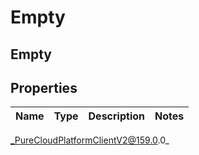 # Empty

## Empty

## Properties

|Name | Type | Description | Notes|
|------------ | ------------- | ------------- | -------------|



_PureCloudPlatformClientV2@159.0.0_
